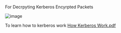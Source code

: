 For Decrpyting Kerberos Encyrpted Packets

![image](https://github.com/user-attachments/assets/7434fdbb-9289-4fdf-b26f-75b7b5db162e)


To learn how to kerberos work
[How Kerberos Work.pdf](https://github.com/user-attachments/files/20626478/How.Kerberos.Work.pdf)
